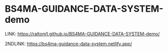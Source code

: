 ﻿# BS4MA-GUIDANCE-DATA-SYSTEM-demo
LINK: https://raltom1.github.io/BS4MA-GUIDANCE-DATA-SYSTEM-demo/

2NDLINK: https://bs4ma-guidance-data-system.netlify.app/
